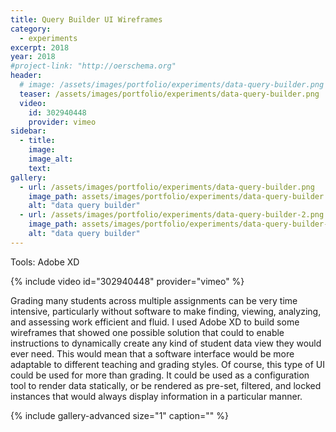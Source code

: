 ```yaml
---
title: Query Builder UI Wireframes
category:
  - experiments
excerpt: 2018
year: 2018
#project-link: "http://oerschema.org"
header:
  # image: /assets/images/portfolio/experiments/data-query-builder.png
  teaser: /assets/images/portfolio/experiments/data-query-builder.png
  video:
    id: 302940448
    provider: vimeo
sidebar:
  - title:
    image:
    image_alt:
    text:
gallery:
  - url: /assets/images/portfolio/experiments/data-query-builder.png
    image_path: assets/images/portfolio/experiments/data-query-builder.png
    alt: "data query builder"
  - url: /assets/images/portfolio/experiments/data-query-builder-2.png
    image_path: assets/images/portfolio/experiments/data-query-builder-2.png
    alt: "data query builder"
---
```

Tools: Adobe XD

{% include video id="302940448" provider="vimeo" %}

Grading many students across multiple assignments can be very time intensive, particularly without software to make finding, viewing, analyzing, and assessing work efficient and fluid. I used Adobe XD to build some wireframes that showed one possible solution that could to enable instructions to dynamically create any kind of student data view they would ever need. This would mean that a software interface would be more adaptable to different teaching and grading styles. Of course, this type of UI could be used for more than grading. It could be used as a configuration tool to render data statically, or be rendered as pre-set, filtered, and locked instances that would always display information in a particular manner.  

{% include gallery-advanced size="1" caption="" %}
